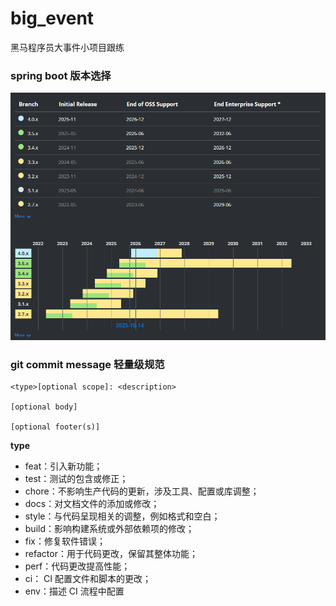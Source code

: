 # big_event
黑马程序员大事件小项目跟练


### spring boot 版本选择

![](./imgs/README/171437808468500.png)



### git commit message 轻量级规范

```text
<type>[optional scope]: <description>

[optional body]

[optional footer(s)]
```

**type**

- feat：引入新功能；
- test：测试的包含或修正；
- chore：不影响生产代码的更新，涉及工具、配置或库调整；
- docs：对文档文件的添加或修改；
- style：与代码呈现相关的调整，例如格式和空白；
- build：影响构建系统或外部依赖项的修改；
- fix：修复软件错误；
- refactor：用于代码更改，保留其整体功能；
- perf：代码更改提高性能；
- ci： CI 配置文件和脚本的更改；
- env：描述 CI 流程中配置